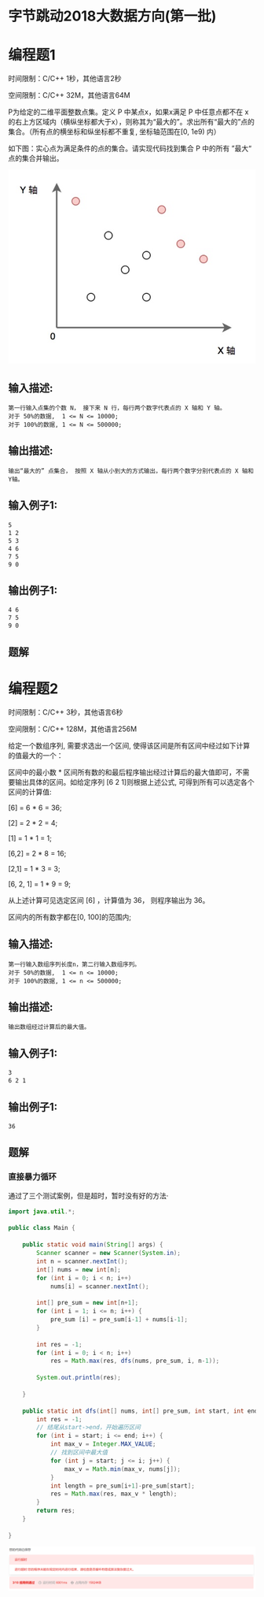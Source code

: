 # 字节跳动2018大数据方向(第一批)

# 编程题1

时间限制：C/C++ 1秒，其他语言2秒

空间限制：C/C++ 32M，其他语言64M

P为给定的二维平面整数点集。定义 P 中某点x，如果x满足 P 中任意点都不在 x 的右上方区域内（横纵坐标都大于x），则称其为“最大的”。求出所有“最大的”点的集合。（所有点的横坐标和纵坐标都不重复, 坐标轴范围在[0, 1e9) 内）

如下图：实心点为满足条件的点的集合。请实现代码找到集合 P 中的所有 ”最大“ 点的集合并输出。

![img](imgs/300557_1502940399706_1329AFEA3FC7961DEA219781A71B3B5B.jpeg)



## **输入描述:**

```
第一行输入点集的个数 N， 接下来 N 行，每行两个数字代表点的 X 轴和 Y 轴。
对于 50%的数据,  1 <= N <= 10000;
对于 100%的数据, 1 <= N <= 500000;
```



## **输出描述:**

```
输出“最大的” 点集合， 按照 X 轴从小到大的方式输出，每行两个数字分别代表点的 X 轴和 Y轴。
```



## **输入例子1:**

```
5
1 2
5 3
4 6
7 5
9 0
```



## **输出例子1:**

```
4 6
7 5
9 0
```

## 题解









# 编程题2

时间限制：C/C++ 3秒，其他语言6秒

空间限制：C/C++ 128M，其他语言256M

给定一个数组序列, 需要求选出一个区间, 使得该区间是所有区间中经过如下计算的值最大的一个：

区间中的最小数 * 区间所有数的和最后程序输出经过计算后的最大值即可，不需要输出具体的区间。如给定序列  [6 2 1]则根据上述公式, 可得到所有可以选定各个区间的计算值:

 

[6] = 6 * 6 = 36;

[2] = 2 * 2 = 4;

[1] = 1 * 1 = 1;

[6,2] = 2 * 8 = 16;

[2,1] = 1 * 3 = 3;

[6, 2, 1] = 1 * 9 = 9;

 

从上述计算可见选定区间 [6] ，计算值为 36， 则程序输出为 36。

区间内的所有数字都在[0, 100]的范围内;



## **输入描述:**

```
第一行输入数组序列长度n，第二行输入数组序列。
对于 50%的数据,  1 <= n <= 10000;
对于 100%的数据, 1 <= n <= 500000;
```



## **输出描述:**

```
输出数组经过计算后的最大值。
```



## **输入例子1:**

```
3
6 2 1
```



## **输出例子1:**

```
36
```

## 题解



### 直接暴力循环

通过了三个测试案例，但是超时，暂时没有好的方法·

```java
import java.util.*;

public class Main {

    public static void main(String[] args) {
        Scanner scanner = new Scanner(System.in);
        int n = scanner.nextInt();
        int[] nums = new int[n];
        for (int i = 0; i < n; i++)
            nums[i] = scanner.nextInt();

        int[] pre_sum = new int[n+1];
        for (int i = 1; i <= n; i++) {
            pre_sum [i] = pre_sum[i-1] + nums[i-1];
        }

        int res = -1;
        for (int i = 0; i < n; i++)
            res = Math.max(res, dfs(nums, pre_sum, i, n-1));

        System.out.println(res);

    }

    public static int dfs(int[] nums, int[] pre_sum, int start, int end){
        int res = -1;
        // 结尾从start->end，开始遍历区间
        for (int i = start; i <= end; i++) {
            int max_v = Integer.MAX_VALUE;
            // 找到区间中最大值
            for (int j = start; j <= i; j++) {
                max_v = Math.min(max_v, nums[j]);
            }
            int length = pre_sum[i+1]-pre_sum[start];
            res = Math.max(res, max_v * length);
        }
        return res;
    }

}
```

![image-20220525221828352](imgs/image-20220525221828352.png)